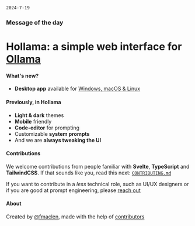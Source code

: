 `2024-7-19`

### Message of the day

# Hollama: a simple web interface for [Ollama](https://github.com/jmorganca/ollama)

#### What's new?

- **Desktop app** available for [Windows, macOS & Linux](https://github.com/fmaclen/hollama/releases)

#### Previously, in Hollama

- **Light & dark** themes
- **Mobile** friendly
- **Code-editor** for prompting
- Customizable **system prompts**
- And we are **always tweaking the UI**

#### Contributions

We welcome contributions from people familiar with **Svelte**, **TypeScript** and **TailwindCSS**.
If that sounds like you, read this next: [`CONTRIBUTING.md`](https://github.com/fmaclen/hollama/blob/main/CONTRIBUTING.md)

If you want to contribute in a _less_ technical role, such as UI/UX designers or if you are good at prompt engineering, please [reach out](mailto:hello@fernando.is)

#### About

Created by [@fmaclen](https://fernando.is), made with the help of [contributors](https://github.com/fmaclen/hollama/graphs/contributors)
